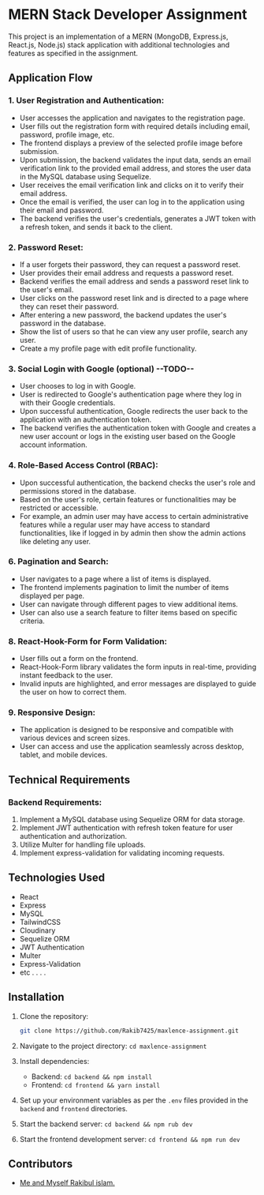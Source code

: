 # MERN Stack Developer Assignment

This project is an implementation of a MERN (MongoDB, Express.js, React.js, Node.js) stack application with additional technologies and features as specified in the assignment.

## Application Flow

### 1. User Registration and Authentication:

-   User accesses the application and navigates to the registration page.
-   User fills out the registration form with required details including email, password, profile image, etc.
-   The frontend displays a preview of the selected profile image before submission.
-   Upon submission, the backend validates the input data, sends an email verification link to the provided email address, and stores the user data in the MySQL database using Sequelize.
-   User receives the email verification link and clicks on it to verify their email address.
-   Once the email is verified, the user can log in to the application using their email and password.
-   The backend verifies the user's credentials, generates a JWT token with a refresh token, and sends it back to the client.

### 2. Password Reset:

-   If a user forgets their password, they can request a password reset.
-   User provides their email address and requests a password reset.
-   Backend verifies the email address and sends a password reset link to the user's email.
-   User clicks on the password reset link and is directed to a page where they can reset their password.
-   After entering a new password, the backend updates the user's password in the database.
-   Show the list of users so that he can view any user profile, search any user.
-   Create a my profile page with edit profile functionality.

### 3. Social Login with Google (optional) --TODO--

-   User chooses to log in with Google.
-   User is redirected to Google's authentication page where they log in with their Google credentials.
-   Upon successful authentication, Google redirects the user back to the application with an authentication token.
-   The backend verifies the authentication token with Google and creates a new user account or logs in the existing user based on the Google account information.

### 4. Role-Based Access Control (RBAC):

-   Upon successful authentication, the backend checks the user's role and permissions stored in the database.
-   Based on the user's role, certain features or functionalities may be restricted or accessible.
-   For example, an admin user may have access to certain administrative features while a regular user may have access to standard functionalities, like if logged in by admin then show the admin actions like deleting any user.

### 6. Pagination and Search:

-   User navigates to a page where a list of items is displayed.
-   The frontend implements pagination to limit the number of items displayed per page.
-   User can navigate through different pages to view additional items.
-   User can also use a search feature to filter items based on specific criteria.

### 8. React-Hook-Form for Form Validation:

-   User fills out a form on the frontend.
-   React-Hook-Form library validates the form inputs in real-time, providing instant feedback to the user.
-   Invalid inputs are highlighted, and error messages are displayed to guide the user on how to correct them.

### 9. Responsive Design:

-   The application is designed to be responsive and compatible with various devices and screen sizes.
-   User can access and use the application seamlessly across desktop, tablet, and mobile devices.

## Technical Requirements

### Backend Requirements:

1. Implement a MySQL database using Sequelize ORM for data storage.
2. Implement JWT authentication with refresh token feature for user authentication and authorization.
3. Utilize Multer for handling file uploads.
4. Implement express-validation for validating incoming requests.

## Technologies Used

-   React
-   Express
-   MySQL
-   TailwindCSS
-   Cloudinary
-   Sequelize ORM
-   JWT Authentication
-   Multer
-   Express-Validation
-   etc . . . .

## Installation

1. Clone the repository:

    ```bash
    git clone https://github.com/Rakib7425/maxlence-assignment.git
    ```

2. Navigate to the project directory: `cd maxlence-assignment`
3. Install dependencies:
    - Backend: `cd backend && npm install`
    - Frontend: `cd frontend && yarn install`
4. Set up your environment variables as per the `.env` files provided in the `backend` and `frontend` directories.
5. Start the backend server: `cd backend && npm rub dev`
6. Start the frontend development server: `cd frontend && npm run dev`

## Contributors

-   [Me and Myself Rakibul islam.](https://github.com/Rakib7425)
